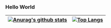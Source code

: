 ### Hello World
<!--
**TTM-KK/TTM-KK** is a ✨ _special_ ✨ repository because its `README.md` (this file) appears on your GitHub profile.

Here are some ideas to get you started:

- 🔭 I’m currently working on ...
- 🌱 I’m currently learning ...
- 👯 I’m looking to collaborate on ...
- 🤔 I’m looking for help with ...
- 💬 Ask me about ...
- 📫 How to reach me: ...
- 😄 Pronouns: ...
- ⚡ Fun fact: ...
-->

[![Anurag's github stats](https://github-readme-stats.vercel.app/api?username=TTM-KK&count_private=true)](https://github.com/anuraghazra/github-readme-stats) |  [![Top Langs](https://github-readme-stats.vercel.app/api/top-langs/?username=TTM-KK&layout=compact)](https://github.com/anuraghazra/github-readme-stats)
------------ | -------------
